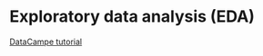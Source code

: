 # Exploratory data analysis (EDA)

[DataCampe tutorial](https://www.datacamp.com/community/tutorials/exploratory-data-analysis-python)